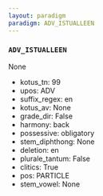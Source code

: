 ```yaml
---
layout: paradigm
paradigm: ADV_ISTUALLEEN
---
```

### ` ADV_ISTUALLEEN `

None
* kotus_tn: 99
* upos: ADV
* suffix_regex: en
* kotus_av: None
* grade_dir: False
* harmony: back
* possessive: obligatory
* stem_diphthong: None
* deletion: en
* plurale_tantum: False
* clitics: True
* pos: PARTICLE
* stem_vowel: None
